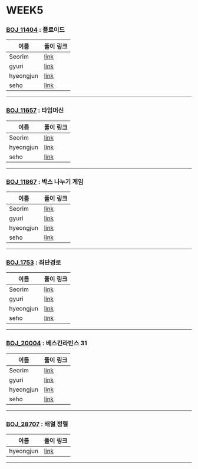 # WEEK5

### [BOJ_11404](https://boj.kr/11404) : 플로이드

|이름|풀이 링크|
|--|--|
|Seorim| [link](BOJ11404/Seorim.java)
|gyuri| [link](BOJ11404/gyuri.py)
|hyeongjun| [link](BOJ11404/hyeongjun.cpp)
|seho| [link](BOJ11404/seho.py)
---


### [BOJ_11657](https://boj.kr/11657) : 타임머신

|이름|풀이 링크|
|--|--|
|Seorim| [link](BOJ11657/Seorim.java)
|hyeongjun| [link](BOJ11657/hyeongjun.cpp)
|seho| [link](BOJ11657/seho.java)
---


### [BOJ_11867](https://boj.kr/11867) : 박스 나누기 게임

|이름|풀이 링크|
|--|--|
|Seorim| [link](BOJ11867/Seorim.java)
|gyuri| [link](BOJ11867/gyuri.py)
|hyeongjun| [link](BOJ11867/hyeongjun.cpp)
|seho| [link](BOJ11867/seho.py)
---


### [BOJ_1753](https://boj.kr/1753) : 최단경로

|이름|풀이 링크|
|--|--|
|Seorim| [link](BOJ1753/Seorim.java)
|gyuri| [link](BOJ1753/gyuri.py)
|hyeongjun| [link](BOJ1753/hyeongjun.cpp)
|seho| [link](BOJ1753/seho.java)
---


### [BOJ_20004](https://boj.kr/20004) : 베스킨라빈스 31

|이름|풀이 링크|
|--|--|
|Seorim| [link](BOJ20004/Seorim.java)
|gyuri| [link](BOJ20004/gyuri.py)
|hyeongjun| [link](BOJ20004/hyeongjun.cpp)
|seho| [link](BOJ20004/seho.java)
---


### [BOJ_28707](https://boj.kr/28707) : 배열 정렬

|이름|풀이 링크|
|--|--|
|hyeongjun| [link](BOJ28707/hyeongjun.cpp)
---
